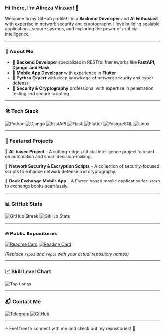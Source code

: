 ### Hi there, I'm Alireza Mirzaei! 👋

Welcome to my GitHub profile! I'm a **Backend Developer** and **AI Enthusiast** with expertise in network security and cryptography. I love building scalable applications, secure systems, and exploring the power of artificial intelligence.

---

### 🚀 About Me
- 🔹 **Backend Developer** specialized in RESTful frameworks like **FastAPI, Django, and Flask**
- 📱 **Mobile App Developer** with experience in **Flutter**
- 🐍 **Python Expert** with deep knowledge of network security and cyber defense
- 🔐 **Security & Cryptography** professional with expertise in penetration testing and secure scripting

---

### 🛠️ Tech Stack

![Python](https://img.shields.io/badge/Python-3776AB?style=for-the-badge&logo=python&logoColor=white)
![Django](https://img.shields.io/badge/Django-092E20?style=for-the-badge&logo=django&logoColor=white)
![FastAPI](https://img.shields.io/badge/FastAPI-009688?style=for-the-badge&logo=fastapi&logoColor=white)
![Flask](https://img.shields.io/badge/Flask-000000?style=for-the-badge&logo=flask&logoColor=white)
![Flutter](https://img.shields.io/badge/Flutter-02569B?style=for-the-badge&logo=flutter&logoColor=white)
![PostgreSQL](https://img.shields.io/badge/PostgreSQL-336791?style=for-the-badge&logo=postgresql&logoColor=white)
![Linux](https://img.shields.io/badge/Linux-FCC624?style=for-the-badge&logo=linux&logoColor=black)

---

### 🌟 Featured Projects

🔹 **AI-based Project** - A cutting-edge artificial intelligence project focused on automation and smart decision-making.

🔹 **Network Security & Encryption Scripts** - A collection of security-focused scripts to enhance network defense and cryptography.

🔹 **Book Exchange Mobile App** - A Flutter-based mobile application for users to exchange books seamlessly.

---

### 📊 GitHub Stats
![GitHub Streak](https://github-readme-streak-stats.herokuapp.com/?user=FracodeDev&theme=dark&hide_border=true)
![GitHub Stats](https://github-readme-stats.vercel.app/api?username=FracodeDev&show_icons=true&theme=dark)

---

### 🔥 Public Repositories
[![Readme Card](https://github-readme-stats.vercel.app/api/pin/?username=FracodeDev&repo=repo1&theme=dark)](https://github.com/FracodeDev/GFC)
[![Readme Card](https://github-readme-stats.vercel.app/api/pin/?username=FracodeDev&repo=repo2&theme=dark)](https://github.com/FracodeDev/repo2)

*(Replace `repo1` and `repo2` with your actual repository names)*

---

### 📈 Skill Level Chart
![Top Langs](https://github-readme-stats.vercel.app/api/top-langs/?username=FracodeDev&layout=compact&theme=dark)

---

### 📬 Contact Me
[![Telegram](https://img.shields.io/badge/Telegram-2CA5E0?style=for-the-badge&logo=telegram&logoColor=white)](https://t.me/mirzaeishahjahanabadi)
[![GitHub](https://img.shields.io/badge/GitHub-181717?style=for-the-badge&logo=github&logoColor=white)](https://github.com/FracodeDev)

---

⭐️ Feel free to connect with me and check out my repositories! 🚀
